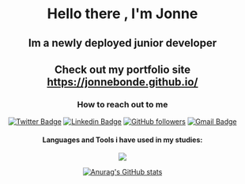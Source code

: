 <h1 align="center">Hello there , I'm Jonne</h1>
<h2 align="center">Im a newly deployed junior developer</h3>
<h2 align="center">Check out my portfolio site <a href="https://jonnebonde.github.io/#home">https://jonnebonde.github.io/</a>
<h3 align=center> How to reach out to me</h3>
<div align='center'>
 
[![Twitter Badge](https://img.shields.io/badge/-JonneKrosby-1ca0f1?style=flat-square&labelColor=1ca0f1&logo=twitter&logoColor=white&link=https://twitter.com/JonneKrosby)](https://twitter.com/JonneKrosby)
[![Linkedin Badge](https://img.shields.io/badge/-Jonne-blue?style=flat-square&logo=Linkedin&logoColor=white&link=https://www.linkedin.com/in/jonne-martin-krosby-a689ba1b1)](http://www.linkedin.com/in/jonne-martin-krosby-a689ba1b1)
[![GitHub followers](https://img.shields.io/github/followers/jonnebonde?label=Follow&style=social)](https://github.com/jonnebonde/?tab=follow)
[![Gmail Badge](https://img.shields.io/badge/-jonnebonde@gmail.com-c14438?style=flat-square&logo=Gmail&logoColor=white&link=mailto:jonnebonde@gmail.com)](mailto:jonnebonde@gmail.com)
  </div>


<h4 align="center">Languages and Tools i have used in my studies:</h4>
<p align="center">
  <a href="https://skillicons.dev">
    <img src="https://skillicons.dev/icons?i=git,github,html,css,sass,js,react,vite,tailwind,bootstrap,wordpress,netlify," />
  </a>
</p>

<div align='center'>
  
[![Anurag's GitHub stats](https://github-readme-stats.vercel.app/api?username=jonnebonde)](https://github.com/anuraghazra/github-readme-stats)

</div>
